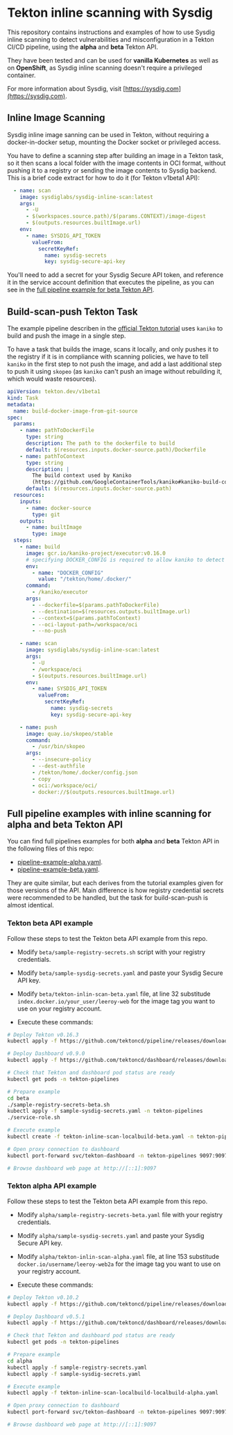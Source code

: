 # Tekton inline scanning with Sysdig

This repository contains instructions and examples of how to use Sysdig inline scanning to detect vulnerabilities and misconfiguration in a Tekton CI/CD pipeline, using the **alpha** and **beta** Tekton API.

They have been tested and can be used for **vanilla Kubernetes** as well as on **OpenShift**, as Sysdig inline scanning doesn't require a privileged container.

For more information about Sysdig, visit [https://sysdig.com](https://sysdig.com).

## Inline Image Scanning

Sysdig inline image sanning can be used in Tekton, without requiring a docker-in-docker setup, mounting the Docker socket or privileged access.

You have to define a scanning step after building an image in a Tekton task, so it then scans a local folder with the image contents in OCI format, without pushing it to a registry or sending the image contents to Sysdig backend. This is a brief code extract for how to do it (for Tekton v1beta1 API):

```yaml
  - name: scan
    image: sysdiglabs/sysdig-inline-scan:latest
    args:
      - -U
      - $(workspaces.source.path)/$(params.CONTEXT)/image-digest
      - $(outputs.resources.builtImage.url)
    env:
      - name: SYSDIG_API_TOKEN
        valueFrom:
          secretKeyRef:
            name: sysdig-secrets
            key: sysdig-secure-api-key
```

You'll need to add a secret for your Sysdig Secure API token, and reference it in the service account definition that executes the pipeline, as you can see in the [full pipeline example for beta Tekton API](./beta/tekton-inline-scan-localbuild-beta.yaml).

## Build-scan-push Tekton Task

The example pipeline describen in the [official Tekton tutorial](https://github.com/tektoncd/pipeline/blob/master/docs/tutorial.md) uses `kaniko` to build and push the image in a single step. 

To have a task that builds the image, scans it locally, and only pushes it to the registry if it is in compliance with scanning policies, we have to tell `kaniko` in the first step to not push the image, and add a last additional step to push it using `skopeo` (as `kaniko` can't push an image without rebuilding it, which would waste resources).

```yaml
apiVersion: tekton.dev/v1beta1
kind: Task
metadata:
  name: build-docker-image-from-git-source
spec:
  params:
    - name: pathToDockerFile
      type: string
      description: The path to the dockerfile to build
      default: $(resources.inputs.docker-source.path)/Dockerfile
    - name: pathToContext
      type: string
      description: |
        The build context used by Kaniko
        (https://github.com/GoogleContainerTools/kaniko#kaniko-build-contexts)
      default: $(resources.inputs.docker-source.path)
  resources:
    inputs:
      - name: docker-source
        type: git
    outputs:
      - name: builtImage
        type: image
  steps:
    - name: build
      image: gcr.io/kaniko-project/executor:v0.16.0
      # specifying DOCKER_CONFIG is required to allow kaniko to detect docker credential
      env:
        - name: "DOCKER_CONFIG"
          value: "/tekton/home/.docker/"
      command:
        - /kaniko/executor
      args:
        - --dockerfile=$(params.pathToDockerFile)
        - --destination=$(resources.outputs.builtImage.url)
        - --context=$(params.pathToContext)
        - --oci-layout-path=/workspace/oci
        - --no-push

    - name: scan
      image: sysdiglabs/sysdig-inline-scan:latest
      args:
        - -U
        - /workspace/oci
        - $(outputs.resources.builtImage.url)
      env:
        - name: SYSDIG_API_TOKEN
          valueFrom:
            secretKeyRef:
              name: sysdig-secrets
              key: sysdig-secure-api-key

    - name: push
      image: quay.io/skopeo/stable
      command:
        - /usr/bin/skopeo
      args:
        - --insecure-policy      
        - --dest-authfile
        - /tekton/home/.docker/config.json
        - copy
        - oci:/workspace/oci/
        - docker://$(outputs.resources.builtImage.url)
```

## Full pipeline examples with inline scanning for alpha and beta Tekton API

You can find full pipelines examples for both **alpha** and **beta** Tekton API in the following files of this repo:

* [pipeline-example-alpha.yaml](./alpha/tekton-inline-scan-localbuild-alpha.yaml).
* [pipeline-example-beta.yaml](./beta/tekton-inline-scan-locallbuild-beta.yaml).

They are quite similar, but each derives from the tutorial examples given for those versions of the API. Main difference is how registry credential secrets were recommended to be handled, but the task for build-scan-push is almost identical.

### Tekton beta API example

Follow these steps to test the Tekton beta API example from this repo.

* Modify `beta/sample-registry-secrets.sh` script with your registry credentials.
* Modify `beta/sample-sysdig-secrets.yaml` and paste your Sysdig Secure API key.
* Modify `beta/tekton-inlin-scan-beta.yaml` file, at line 32 substitude `index.docker.io/your_user/leeroy-web` for the image tag you want to use on your registry account.

* Execute these commands:

```bash
# Deploy Tekton v0.16.3
kubectl apply -f https://github.com/tektoncd/pipeline/releases/download/v0.16.3/release.notags.yaml

# Deploy Dashboard v0.9.0
kubectl apply -f https://github.com/tektoncd/dashboard/releases/download/v0.9.0/tekton-dashboard-release.yaml

# Check that Tekton and dashboard pod status are ready
kubectl get pods -n tekton-pipelines

# Prepare example
cd beta
./sample-registry-secrets-beta.sh
kubectl apply -f sample-sysdig-secrets.yaml -n tekton-pipelines
./service-role.sh

# Execute example
kubectl create -f tekton-inline-scan-localbuild-beta.yaml -n tekton-pipelines

# Open proxy connection to dashboard
kubectl port-forward svc/tekton-dashboard -n tekton-pipelines 9097:9097

# Browse dashboard web page at http://[::1]:9097
```

### Tekton alpha API example

Follow these steps to test the Tekton beta API example from this repo.

* Modify `alpha/sample-registry-secrets-beta.yaml` file with your registry credentials.
* Modify `alpha/sample-sysdig-secrets.yaml` and paste your Sysdig Secure API key.
* Modify `alpha/tekton-inlin-scan-alpha.yaml` file, at line 153 substitude `docker.io/username/leeroy-web2a` for the image tag you want to use on your registry account.

* Execute these commands:

```bash
# Deploy Tekton v0.10.2
kubectl apply -f https://github.com/tektoncd/pipeline/releases/download/v0.10.2/release.notags.yaml

# Deploy Dashboard v0.5.1
kubectl apply -f https://github.com/tektoncd/dashboard/releases/download/v0.5.1/tekton-dashboard-release.yaml

# Check that Tekton and dashboard pod status are ready
kubectl get pods -n tekton-pipelines

# Prepare example
cd alpha
kubectl apply -f sample-registry-secrets.yaml
kubectl apply -f sample-sysdig-secrets.yaml

# Execute example
kubectl apply -f tekton-inline-scan-localbuild-localbuild-alpha.yaml

# Open proxy connection to dashboard
kubectl port-forward svc/tekton-dashboard -n tekton-pipelines 9097:9097

# Browse dashboard web page at http://[::1]:9097
```